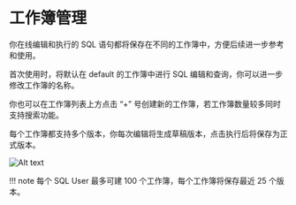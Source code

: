 # 工作簿管理

你在线编辑和执行的 SQL 语句都将保存在不同的工作簿中，方便后续进一步参考和使用。

首次使用时，将默认在 default 的工作簿中进行 SQL 编辑和查询，你可以进一步修改工作簿的名称。

你也可以在工作簿列表上方点击 “+” 号创建新的工作簿，若工作簿数量较多同时支持搜索功能。

每个工作簿都支持多个版本，你每次编辑将生成草稿版本，点击执行后将保存为正式版本。

![Alt text](https://community-shared-data-1308875761.cos.ap-beijing.myqcloud.com/artwork/mocdocs/sqleditor/image-6.png)

!!! note
    每个 SQL User 最多可建 100 个工作簿，每个工作簿将保存最近 25 个版本。
